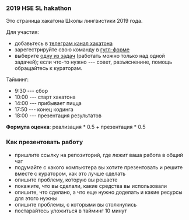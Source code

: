 ### 2019 HSE SL hakathon

Это страница хакатона Школы лингвистики 2019 года.

Для участия:

* добавьтесь в [телеграм канал хакатона](https://t.me/joinchat/GEOcGBIaKRY3WdzP5Kvijg)
* зарегестрируйте свою команду в [гугл-форме](https://docs.google.com/forms/d/e/1FAIpQLSdbqTDJMPDWxb56DdIzyDzw1jyo99nF6IuWTtQRsN7LwCNezg/viewform)
* выберите [одну из задач](https://github.com/agricolamz/2019_SL_hakathon/issues) (работать можно только над одной задачей); если что-то нужно --- совет, разъясненине, помощь обращайтесь к кураторам.

Тайминг:
  
* 9:30 --- сбор
* 10:00 --- старт хакатона
* 14:00 --- прибывает пицца
* 17:50 --- конец кодинга
* 18:00 --- презентация результатов

**Формула оценка**: реализация * 0.5 + презентация * 0.5

### Как презентовать работу

* пришлите ссылку на репозиторий, где лежит ваша работа в общий чат
* подумайте с какого компьютера вы хотите презентовать и решите вместе с куратором, как это лучше сделать
* опишите проблему, которую вы решаете
* покажите, что вы сделали, какие средства вы использовали
* опишите, что сделано, а что еще нужно доделать и какие ресурсы для этого нужны
* опишите проблемы, с которыми вы столкнулись
* постарайтесь уложиться в тайминг 10 минут
